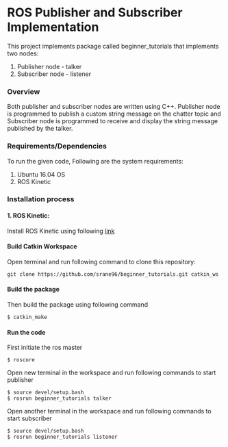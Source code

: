 # ROS Publisher and Subscriber Implementation
This project implements package called beginner_tutorials that implements two nodes:
1. Publisher node - talker
2. Subscriber node - listener

### Overview
Both publisher and subscriber nodes are written using C++. Publisher node is programmed
to publish a custom string message on the chatter topic and Subscriber node is
programmed to receive and display the string message published by the talker.

### Requirements/Dependencies
To run the given code, Following are the system requirements:
1. Ubuntu 16.04 OS
2. ROS Kinetic

### Installation process
#### 1. ROS Kinetic:
Install ROS Kinetic using following [link](http://wiki.ros.org/ROS/Tutorials/InstallingandConfiguringROSEnvironment)

#### Build Catkin Workspace
Open terminal and run following command to clone this repository:
```
git clone https://github.com/srane96/beginner_tutorials.git catkin_ws
```
#### Build the package
Then build the package using following command
```
$ catkin_make
```

#### Run the code
First initiate the ros master
```
$ roscore
```
Open new terminal in the workspace and run following commands to start publisher
```
$ source devel/setup.bash
$ rosrun beginner_tutorials talker
```
Open another terminal in the workspace and run following commands to start subscriber
```
$ source devel/setup.bash
$ rosrun beginner_tutorials listener
```
